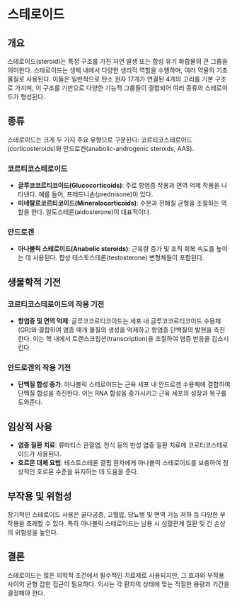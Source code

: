 

# 스테로이드

## 개요
스테로이드(steroid)는 특정 구조를 가진 자연 발생 또는 합성 유기 화합물의 큰 그룹을 의미한다. 스테로이드는 생체 내에서 다양한 생리적 역할을 수행하며, 여러 약물의 기초 물질로 사용된다. 이들은 일반적으로 탄소 원자 17개가 연결된 4개의 고리를 기본 구조로 가지며, 이 구조를 기반으로 다양한 기능적 그룹들이 결합되어 여러 종류의 스테로이드가 형성된다.

## 종류
스테로이드는 크게 두 가지 주요 유형으로 구분된다: 코르티코스테로이드(corticosteroids)와 안드로겐(anabolic-androgenic steroids, AAS).

### 코르티코스테로이드
- **글루코코르티코이드(Glucocorticoids)**: 주로 항염증 작용과 면역 억제 작용을 나타낸다. 예를 들어, 프레드니손(prednisone)이 있다.
- **미네랄로코르티코이드(Mineralocorticoids)**: 수분과 전해질 균형을 조절하는 역할을 한다. 알도스테론(aldosterone)이 대표적이다.

### 안드로겐
- **아나볼릭 스테로이드(Anabolic steroids)**: 근육량 증가 및 조직 회복 속도를 높이는 데 사용된다. 합성 테스토스테론(testosterone) 변형체들이 포함된다.

## 생물학적 기전
### 코르티코스테로이드의 작용 기전
- **항염증 및 면역 억제**: 글루코코르티코이드는 세포 내 글루코코르티코이드 수용체(GR)와 결합하여 염증 매개 물질의 생성을 억제하고 항염증 단백질의 발현을 촉진한다. 이는 핵 내에서 트랜스크립션(transcription)을 조절하여 염증 반응을 감소시킨다.
  
### 안드로겐의 작용 기전
- **단백질 합성 증가**: 아나볼릭 스테로이드는 근육 세포 내 안드로겐 수용체에 결합하여 단백질 합성을 촉진한다. 이는 RNA 합성을 증가시키고 근육 세포의 성장과 복구를 도와준다.

## 임상적 사용
- **염증 질환 치료**: 류마티스 관절염, 천식 등의 만성 염증 질환 치료에 코르티코스테로이드가 사용된다.
- **호르몬 대체 요법**: 테스토스테론 결핍 환자에게 아나볼릭 스테로이드를 보충하여 정상적인 호르몬 수준을 유지하는 데 도움을 준다.
  
## 부작용 및 위험성
장기적인 스테로이드 사용은 골다공증, 고혈압, 당뇨병 및 면역 기능 저하 등 다양한 부작용을 초래할 수 있다. 특히 아나볼릭 스테로이드는 남용 시 심혈관계 질환 및 간 손상의 위험성을 높인다.

## 결론
스테로이드는 많은 의학적 조건에서 필수적인 치료제로 사용되지만, 그 효과와 부작용 사이의 균형 잡힌 접근이 필요하다. 의사는 각 환자의 상태에 맞는 적절한 용량과 기간을 결정해야 한다.
